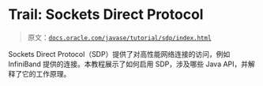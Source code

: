 # Trail: Sockets Direct Protocol

> 原文：[`docs.oracle.com/javase/tutorial/sdp/index.html`](https://docs.oracle.com/javase/tutorial/sdp/index.html)

Sockets Direct Protocol（SDP）提供了对高性能网络连接的访问，例如 InfiniBand 提供的连接。本教程展示了如何启用 SDP，涉及哪些 Java API，并解释了它的工作原理。
